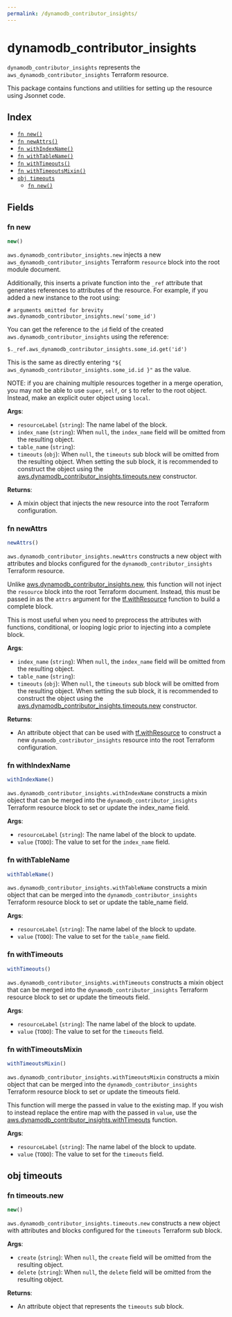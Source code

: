 ```yaml
---
permalink: /dynamodb_contributor_insights/
---
```


# dynamodb_contributor_insights

`dynamodb_contributor_insights` represents the `aws_dynamodb_contributor_insights` Terraform resource.



This package contains functions and utilities for setting up the resource using Jsonnet code.


## Index

* [`fn new()`](#fn-new)
* [`fn newAttrs()`](#fn-newattrs)
* [`fn withIndexName()`](#fn-withindexname)
* [`fn withTableName()`](#fn-withtablename)
* [`fn withTimeouts()`](#fn-withtimeouts)
* [`fn withTimeoutsMixin()`](#fn-withtimeoutsmixin)
* [`obj timeouts`](#obj-timeouts)
  * [`fn new()`](#fn-timeoutsnew)

## Fields

### fn new

```ts
new()
```


`aws.dynamodb_contributor_insights.new` injects a new `aws_dynamodb_contributor_insights` Terraform `resource`
block into the root module document.

Additionally, this inserts a private function into the `_ref` attribute that generates references to attributes of the
resource. For example, if you added a new instance to the root using:

    # arguments omitted for brevity
    aws.dynamodb_contributor_insights.new('some_id')

You can get the reference to the `id` field of the created `aws.dynamodb_contributor_insights` using the reference:

    $._ref.aws_dynamodb_contributor_insights.some_id.get('id')

This is the same as directly entering `"${ aws_dynamodb_contributor_insights.some_id.id }"` as the value.

NOTE: if you are chaining multiple resources together in a merge operation, you may not be able to use `super`, `self`,
or `$` to refer to the root object. Instead, make an explicit outer object using `local`.

**Args**:
  - `resourceLabel` (`string`): The name label of the block.
  - `index_name` (`string`):  When `null`, the `index_name` field will be omitted from the resulting object.
  - `table_name` (`string`): 
  - `timeouts` (`obj`):  When `null`, the `timeouts` sub block will be omitted from the resulting object. When setting the sub block, it is recommended to construct the object using the [aws.dynamodb_contributor_insights.timeouts.new](#fn-dynamodbcontributorinsightstimeoutsnew) constructor.

**Returns**:
- A mixin object that injects the new resource into the root Terraform configuration.


### fn newAttrs

```ts
newAttrs()
```


`aws.dynamodb_contributor_insights.newAttrs` constructs a new object with attributes and blocks configured for the `dynamodb_contributor_insights`
Terraform resource.

Unlike [aws.dynamodb_contributor_insights.new](#fn-dynamodbcontributorinsightsnew), this function will not inject the `resource`
block into the root Terraform document. Instead, this must be passed in as the `attrs` argument for the
[tf.withResource](https://github.com/tf-libsonnet/core/tree/main/docs#fn-withresource) function to build a complete block.

This is most useful when you need to preprocess the attributes with functions, conditional, or looping logic prior to
injecting into a complete block.

**Args**:
  - `index_name` (`string`):  When `null`, the `index_name` field will be omitted from the resulting object.
  - `table_name` (`string`): 
  - `timeouts` (`obj`):  When `null`, the `timeouts` sub block will be omitted from the resulting object. When setting the sub block, it is recommended to construct the object using the [aws.dynamodb_contributor_insights.timeouts.new](#fn-dynamodbcontributorinsightstimeoutsnew) constructor.

**Returns**:
  - An attribute object that can be used with [tf.withResource](https://github.com/tf-libsonnet/core/tree/main/docs#fn-withresource) to construct a new `dynamodb_contributor_insights` resource into the root Terraform configuration.


### fn withIndexName

```ts
withIndexName()
```

`aws.dynamodb_contributor_insights.withIndexName` constructs a mixin object that can be merged into the `dynamodb_contributor_insights`
Terraform resource block to set or update the index_name field.



**Args**:
  - `resourceLabel` (`string`): The name label of the block to update.
  - `value` (`TODO`): The value to set for the `index_name` field.


### fn withTableName

```ts
withTableName()
```

`aws.dynamodb_contributor_insights.withTableName` constructs a mixin object that can be merged into the `dynamodb_contributor_insights`
Terraform resource block to set or update the table_name field.



**Args**:
  - `resourceLabel` (`string`): The name label of the block to update.
  - `value` (`TODO`): The value to set for the `table_name` field.


### fn withTimeouts

```ts
withTimeouts()
```

`aws.dynamodb_contributor_insights.withTimeouts` constructs a mixin object that can be merged into the `dynamodb_contributor_insights`
Terraform resource block to set or update the timeouts field.



**Args**:
  - `resourceLabel` (`string`): The name label of the block to update.
  - `value` (`TODO`): The value to set for the `timeouts` field.


### fn withTimeoutsMixin

```ts
withTimeoutsMixin()
```

`aws.dynamodb_contributor_insights.withTimeoutsMixin` constructs a mixin object that can be merged into the `dynamodb_contributor_insights`
Terraform resource block to set or update the timeouts field.

This function will merge the passed in value to the existing map. If you wish
to instead replace the entire map with the passed in `value`, use the [aws.dynamodb_contributor_insights.withTimeouts](TODO)
function.


**Args**:
  - `resourceLabel` (`string`): The name label of the block to update.
  - `value` (`TODO`): The value to set for the `timeouts` field.


## obj timeouts



### fn timeouts.new

```ts
new()
```


`aws.dynamodb_contributor_insights.timeouts.new` constructs a new object with attributes and blocks configured for the `timeouts`
Terraform sub block.



**Args**:
  - `create` (`string`):  When `null`, the `create` field will be omitted from the resulting object.
  - `delete` (`string`):  When `null`, the `delete` field will be omitted from the resulting object.

**Returns**:
  - An attribute object that represents the `timeouts` sub block.
